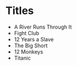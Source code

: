# Titles

- A River Runs Through It
- Fight Club
- 12 Years a Slave
- The Big Short
- 12 Monkeys
- Titanic
